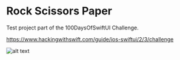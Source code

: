 # Rock Scissors Paper

Test project part of the 100DaysOfSwiftUI Challenge.

https://www.hackingwithswift.com/guide/ios-swiftui/2/3/challenge

![alt text](https://i.imgur.com/osBkUlG.png)
